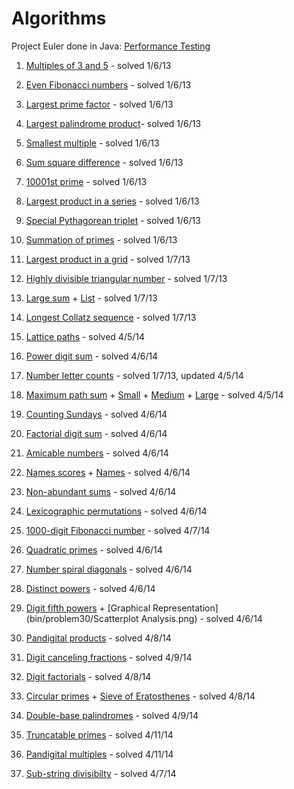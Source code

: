 Algorithms
==========

Project Euler done in Java: [Performance Testing](src/PerformanceTest.java)

1. [Multiples of 3 and 5](src/problem01/MultiplesOf.java) - solved 1/6/13

2. [Even Fibonacci numbers](src/problem02/FibonacciSum.java) - solved 1/6/13

3. [Largest prime factor](src/problem03/LargestPrimeFactor.java) - solved 1/6/13

4. [Largest palindrome product](src/problem04/LargestPalindrome.java)- solved 1/6/13

5. [Smallest multiple](src/problem05/SmallestMultiple.java) - solved 1/6/13

6. [Sum square difference](src/problem06/SumSquareDifference.java) - solved 1/6/13

7. [10001st prime](src/problem07/PrimeNumbers.java) - solved 1/6/13

8. [Largest product in a series](src/problem08/PythagoreanTriplet.java) - solved 1/6/13

9. [Special Pythagorean triplet](src/problem09/PythagoreanTriplet.java) - solved 1/6/13

10. [Summation of primes](src/problem07/PrimeNumbers.java) - solved 1/6/13

11. [Largest product in a grid](src/problem11/GridProduct.java) - solved 1/7/13

12. [Highly divisible triangular number](src/problem12/TriangleNumber.java) - solved 1/7/13

13. [Large sum](src/problem13/LargeSum.java) + [List](src/problem13/list.txt) - solved 1/7/13

14. [Longest Collatz sequence](src/problem14/LongestCollatz.java) - solved 1/7/13

15. [Lattice paths](src/problem15/LatticePaths.java) - solved 4/5/14

16. [Power digit sum](src/problem16/PowerDigitSum.java) - solved 4/6/14

17. [Number letter counts](src/problem17/NumberLetterCounts.java) - solved 1/7/13, updated 4/5/14

18. [Maximum path sum](src/problem18/MaximumPathSum.java) + [Small](src/problem18/smallTriangle.txt) + [Medium](src/problem18/triangle.txt) + [Large](src/problem18/bigTriangle.txt) - solved 4/5/14

19. [Counting Sundays](src/problem19/CountingSundays.java) - solved 4/6/14

20. [Factorial digit sum](src/problem20/FactorialDigitSum.java) - solved 4/6/14

21. [Amicable numbers](src/problem21/AmicableNumbers.java) - solved 4/6/14

22. [Names scores](src/problem22/NameScores.java) + [Names](src/problem22/names.txt) - solved 4/6/14

23. [Non-abundant sums](src/problem23/NonAbundantSums.java) - solved 4/6/14

24. [Lexicographic permutations](src/problem24/LexicographicPermutations.java) - solved 4/6/14

25. [1000-digit Fibonacci number](src/problem25/Fibonacci1000.java) - solved 4/7/14

27. [Quadratic primes](src/problem27/QuadraticPrimes.java) - solved 4/6/14

28. [Number spiral diagonals](src/problem28/SpiralDiagonals.java) - solved 4/6/14

29. [Distinct powers](src/problem29/DistinctPowers.java) - solved 4/6/14

30. [Digit fifth powers](src/problem30/DigitFifthPowers.java) + [Graphical Representation](bin/problem30/Scatterplot Analysis.png) - solved 4/6/14

32. [Pandigital products](src/problem32/PandigitalProducts.java) - solved 4/8/14

33. [Digit canceling fractions](src/problem33/DigitCancelingFractions.java) - solved 4/9/14

34. [Digit factorials](src/problem34/DigitFactorials.java) - solved 4/8/14

35. [Circular primes](src/problem35/CircularPrimes.java) + [Sieve of Eratosthenes](src/problem35/SieveEratosthenes.java) - solved 4/8/14

36. [Double-base palindromes](src/problem36/DoubleBasePalindromes.java) - solved 4/9/14

37. [Truncatable primes](src/problem37/TruncatablePrimes/java) - solved 4/11/14

38. [Pandigital multiples](src/problem38/PandigitalMultiples.java) - solved 4/11/14

43. [Sub-string divisibilty](src/problem43/SubstringDivisibility.java) - solved 4/7/14
